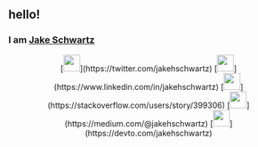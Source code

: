 ## hello!</h2>
### I am [**Jake Schwartz**](https://jakehschwartz.com/)

<p align="center">
[<img height="30" src="https://img.shields.io/badge/twitter-%231DA1F2.svg?&style=for-the-badge&logo=twitter&logoColor=white" />](https://twitter.com/jakehschwartz)
[<img height="30" src="https://img.shields.io/badge/linkedin-blue.svg?&style=for-the-badge&logo=linkedin&logoColor=white" />](https://www.linkedin.com/in/jakehschwartz)
[<img height="30" src="https://img.shields.io/badge/Stack_Overflow-FE7A16?style=for-the-badge&logo=stack-overflow&logoColor=white" />](https://stackoverflow.com/users/story/399306)
[<img height="30" src="https://img.shields.io/badge/Medium-12100E?style=for-the-badge&logo=medium&logoColor=white" />](https://medium.com/@jakehschwartz)
[<img height="30" src="https://img.shields.io/badge/dev.to-0A0A0A?style=for-the-badge&logo=dev.to&logoColor=white" />](https://devto.com/jakehschwartz)
</p>
